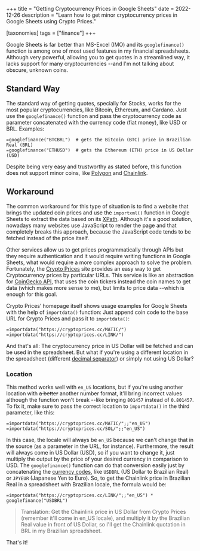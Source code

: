 +++
title = "Getting Cryptocurrency Prices in Google Sheets"
date  = 2022-12-26
description = "Learn how to get minor cryptocurrency prices in Google Sheets using Crypto Prices."

[taxonomies]
tags = ["finance"]
+++

Google Sheets is far better than MS-Excel (IMO) and its `googlefinance()` function is among one of most used features in my financial spreadsheets.  Although very powerful, allowing you to get quotes in a streamlined way, it lacks support for many cryptocurrencies  --and I'm not talking about obscure, unknown coins.


## Standard Way
The standard way of getting quotes, specially for Stocks, works for the most popular cryptocurrencies, like Bitcoin, Ethereum, and Cardano.  Just use the `googlefinance()` function and pass the cryptocurrency code as parameter concatenated with the currency code (fiat money), like USD or BRL.  Examples:

```
=googlefinance("BTCBRL")  # gets the Bitcoin (BTC) price in Brazilian Real (BRL)
=googlefinance("ETHUSD")  # gets the Ethereum (ETH) price in US Dollar (USD)
```

Despite being very easy and trustworthy as stated before, this function does not support minor coins, like [Polygon](https://en.wikipedia.org/wiki/Polygon_(blockchain)) and [Chainlink](https://en.wikipedia.org/wiki/Chainlink_(blockchain)).


## Workaround
The common workaround for this type of situation is to find a website that brings the updated coin prices and use the `importxml()` function in Google Sheets to extract the data based on its [XPath](https://en.wikipedia.org/wiki/XPath).  Although it's a good solution, nowadays many websites use JavaScript to render the page and that completely breaks this approach, because the JavaScript code tends to be fetched instead of the price itself.

Other services allow us to get prices programmatically through APIs but they require authentication and it would require writing functions in Google Sheets, what would require a more complex approach to solve the problem.  Fortunately, the [Crypto Prices](https://cryptoprices.cc/) site provides an easy way to get Cryptocurrency prices by particular URLs.  This service is like an abstraction for [CoinGecko API](https://www.coingecko.com/en/api), that uses the coin tickers instead the coin names to get data (which makes more sense to me), but limits to price data --which is enough for this goal.

Crypto Prices’ homepage itself shows usage examples for Google Sheets with the help of `importdata()` function: Just append coin code to the base URL for Crypto Prices and pass it to `importdata()`:

```
=importdata("https://cryptoprices.cc/MATIC/")
=importdata("https://cryptoprices.cc/LINK/")
```
And that's all: The cryptocurrency price in US Dollar will be fetched and can be used in the spreadsheet.  But what if you're using a different location in the spreadsheet (different [decimal separator](https://en.wikipedia.org/wiki/Decimal_separator)) or simply not using US Dollar?

### Location
This method works well with `en_US` locations, but if you're using another location with ~~a better~~ another number format, it'll bring incorrect values although the function won't break --like bringing `801457` instead of `0.801457`.  To fix it, make sure to pass the correct location to `importdata()` in the third parameter, like this:

```
=importdata("https://cryptoprices.cc/MATIC/";;"en_US")
=importdata("https://cryptoprices.cc/SOL/";;"en_US")
```

In this case, the locale will always be `en_US` because we can't change that in the source (as a parameter in the URL, for instance).  Furthermore, the result will always come in US Dollar (USD), so if you want to change it, just multiply the output by the price of your desired currency in comparison to USD.  The `googlefinance()` function can do that conversion easily just by concatenating the [currency codes](https://en.wikipedia.org/wiki/ISO_4217), like `USDBRL` (US Dollar to Brazilian Real) or `JPYEUR` (Japanese Yen to Euro).  So, to get the Chainlink price in Brazilian Real in a spreadsheet with Brazilian locale, the formula would be:

```
=importdata("https://cryptoprices.cc/LINK/";;"en_US") * googlefinance("USDBRL")
```

> Translation: Get the Chainlink price in US Dollar from Crypto Prices (remember it'll come in en_US locale), and multiply it by the Brazilian Real value in front of US Dollar, so I'll get the Chainlink quotation in BRL in my Brazilian spreadsheet.

That's it!
